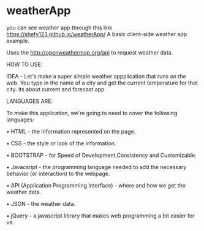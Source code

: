 # weatherApp
you can see weather app through this link https://shefy123.github.io/weatherApp/
A basic client-side weather app example.

Uses the http://openweathermap.org/api to request weather data.

 HOW TO USE:
 
IDEA - Let's make a super simple weather appplication that runs on the web. You type in the name of a city and get the current temperature for that city.
its about current and forecast app.

 LANGUAGES ARE:
 
To make this application, we're going to need to cover the following languages:

 • HTML - the information represented on the page.
 
 • CSS - the style or look of the information.
 
 • BOOTSTRAP - for Speed of Development,Consistency and  Customizable.
 
 • Javacsript - the programming language needed to add the necessary behavior (or interaction) to the webpage.
 
 • API (Application Programming Interface) - where and how we get the weather data.
 
 • JSON - the weather data.
 
 • jQuery - a javascript library that makes web programming a bit easier for us.

